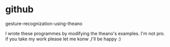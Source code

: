 github
======

gesture-recognization-using-theano

I wrote these programmes by modifying the theano's examples.
I'm not pro.
if you take my work please let me konw ,I'll be happy :)
